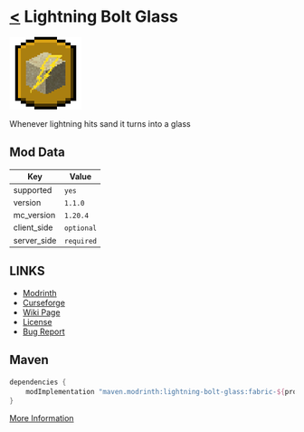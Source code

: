 # [<](../README.md) Lightning Bolt Glass

![alt](icon.png)

Whenever lightning hits sand it turns into a glass

## Mod Data

| Key         | Value     |
|-------------|-----------|
| supported   | `yes`     |
| version     | `1.1.0 `  |
| mc_version  | `1.20.4`  |
| client_side | `optional`|
| server_side | `required`|

## LINKS
- [Modrinth](https://modrinth.com/mod/lightning-bolt-glass)
- [Curseforge](https://curseforge.com/minecraft/mc-mods/lightning-bolt-glass)
- [Wiki Page](https://github.com/legopitstop/Fabric/wiki/Lightning_Bolt_Glass)
- [License](https://legopitstop.weebly.com/license.html)
- [Bug Report](https://github.com/legopitstop/Fabric/issues)

## Maven
```gradle
dependencies {
    modImplementation "maven.modrinth:lightning-bolt-glass:fabric-${project.lightningboltglass_version}"
}
```
[More Information](https://docs.modrinth.com/docs/tutorials/maven/)
